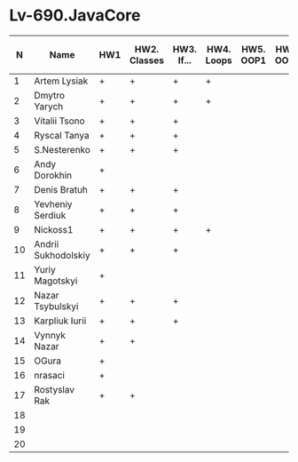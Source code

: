 # Lv-690.JavaCore
N|Name| HW1 | HW2. Classes|HW3. If...|HW4. Loops|HW5. OOP1 |HW6. OOP2 |HW7. Inner classes| HW8. Collection | HW9. String|HW10. Exception|HW11. Thread. IO|HW12. Java8
--|--|--|--|--|--|--|--|--|--|--|--|--|--
1|Artem Lysiak|+|+|+|+|||||||||
2|Dmytro Yarych|+|+|+|+|||||||||
3|Vitalii Tsono|+|+|+||||||||||
4|Ryscal Tanya|+|+|+||||||||||
5|S.Nesterenko|+|+|+||||||||||
6|Andy Dorokhin|+||||||||||||
7|Denis Bratuh|+|+|+||||||||||
8|Yevheniy Serdiuk|+|+|+||||||||||
9|Nickoss1|+|+|+|+|||||||||
10|Andrii Sukhodolskiy|+|+|+||||||||||
11|Yuriy Magotskyi|+||||||||||||
12|Nazar Tsybulskyi|+|+|+||||||||||
13|Karpliuk Iurii|+|+|+||||||||||
14|Vynnyk Nazar|+|+|||||||||||
15|OGura|+||||||||||||
16|nrasaci|+||||||||||||
17|Rostyslav Rak|+|+|||||||||||
18||||||||||||||
19||||||||||||||
20||||||||||||||
